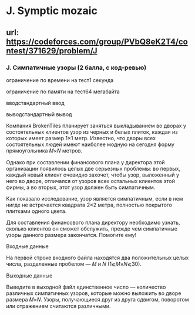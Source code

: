 # J. Symptic mozaic

## url: https://codeforces.com/group/PVbQ8eK2T4/contest/371629/problem/J

### J. Симпатичные узоры (2 балла, с код-ревью)

ограничение по времени на тест1 секунда

ограничение по памяти на тест64 мегабайта

вводстандартный ввод

выводстандартный вывод

Компания BrokenTiles планирует заняться выкладыванием во дворах у состоятельных клиентов узор из черных и белых плиток, каждая из которых имеет размер 1×1 метр. Известно, что дворы всех состоятельных людей имеют наиболее модную на сегодня форму прямоугольника 𝑀×𝑁 метров.

Однако при составлении финансового плана у директора этой организации появилось целых две серьезных проблемы: во первых, каждый новый клиент очевидно захочет, чтобы узор, выложенный у него во дворе, отличался от узоров всех остальных клиентов этой фирмы, а во вторых, этот узор должен быть симпатичным.

Как показало исследование, узор является симпатичным, если в нем нигде не встречается квадрата 2×2 метра, полностью покрытого плитками одного цвета.

Для составления финансового плана директору необходимо узнать, сколько клиентов он сможет обслужить, прежде чем симпатичные узоры данного размера закончатся. Помогите ему!


Входные данные

На первой строке входного файла находятся два положительных целых числа, разделенные пробелом — 𝑀 и 𝑁 (1⩽𝑀×𝑁⩽30).


Выходные данные

Выведите в выходной файл единственное число — количество различных симпатичных узоров, которые можно выложить во дворе размера 𝑀×𝑁. Узоры, получающиеся друг из друга сдвигом, поворотом или отражением считаются различными.

